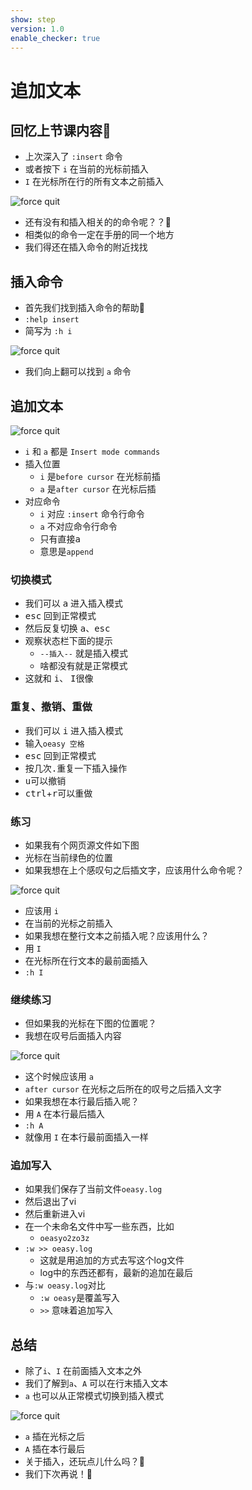 ```yaml
---
show: step
version: 1.0
enable_checker: true
---
```


# 追加文本

## 回忆上节课内容🤔

- 上次深入了 `:insert` 命令
- 或者按下 `i` 在当前的光标前插入
- `I` 在光标所在行的所有文本之前插入

![force quit](https://labfile.oss.aliyuncs.com/courses/2840/vim_mode_change.png)

- 还有没有和插入相关的的命令呢？？🤔
- 相类似的命令一定在手册的同一个地方
- 我们得还在插入命令的附近找找

## 插入命令

- 首先我们找到插入命令的帮助📕
- `:help insert`
- 简写为 `:h i`

![force quit](https://labfile.oss.aliyuncs.com/courses/2840/insert_before.png)

- 我们向上翻可以找到 `a` 命令


## 追加文本

![force quit](https://labfile.oss.aliyuncs.com/courses/2840/insert_mode_command.png)

- `i` 和 `a` 都是 `Insert mode commands`
- 插入位置
	- `i` 是`before cursor` 在光标前插
	- `a` 是`after cursor` 在光标后插
- 对应命令
	- `i` 对应 `:insert` 命令行命令 
	- `a` 不对应命令行命令
	- 只有直接<kbd>a</kbd>
	- 意思是`append`

### 切换模式
- 我们可以 <kbd>a</kbd> 进入插入模式
-  <kbd>esc</kbd> 回到正常模式
-  然后反复切换 <kbd>a</kbd>、<kbd>esc</kbd>
-  观察状态栏下面的提示 
	-  `--插入--` 就是插入模式
	-  啥都没有就是正常模式
-  这就和 <kbd>i</kbd>、 <kbd>I</kbd>很像

### 重复、撤销、重做

- 我们可以 <kbd>i</kbd> 进入插入模式
- 输入`oeasy 空格`
-  <kbd>esc</kbd> 回到正常模式
-  按几次<kbd>.</kbd>重复一下插入操作
-  <kbd>u</kbd>可以撤销
- <kbd>ctrl</kbd>+<kbd>r</kbd>可以重做



### 练习

- 如果我有个网页源文件如下图
- 光标在当前绿色的位置
- 如果我想在上个感叹句之后插文字，应该用什么命令呢？

![force quit](https://labfile.oss.aliyuncs.com/courses/2840/insert_web.png)

- 应该用 `i` 
- 在当前的光标之前插入
- 如果我想在整行文本之前插入呢？应该用什么？
- 用 `I` 
- 在光标所在行文本的最前面插入
- `:h I`

### 继续练习

- 但如果我的光标在下图的位置呢？
- 我想在叹号后面插入内容

![force quit](https://labfile.oss.aliyuncs.com/courses/2840/insert_web2.png)

- 这个时候应该用 `a`
- `after cursor` 在光标之后所在的叹号之后插入文字
- 如果我想在本行最后插入呢？
- 用 `A` 在本行最后插入
- `:h A`
- 就像用 `I` 在本行最前面插入一样


### 追加写入

- 如果我们保存了当前文件`oeasy.log`
- 然后退出了vi
- 然后重新进入vi
- 在一个未命名文件中写一些东西，比如
	- `oeasyo2zo3z`
- `:w >> oeasy.log`
	- 这就是用追加的方式去写这个log文件
	- log中的东西还都有，最新的追加在最后
- 与`:w oeasy.log`对比
	- `:w oeasy`是覆盖写入
	- `>>` 意味着追加写入
 
## 总结
- 除了`i`、`I` 在前面插入文本之外
- 我们了解到`a`、`A` 可以在行末插入文本
- `a` 也可以从正常模式切换到插入模式

![force quit](https://labfile.oss.aliyuncs.com/courses/2840/insert_ia.png)

- `a` 插在光标之后
- `A` 插在本行最后
- 关于插入，还玩点儿什么吗？🤔
- 我们下次再说！👋